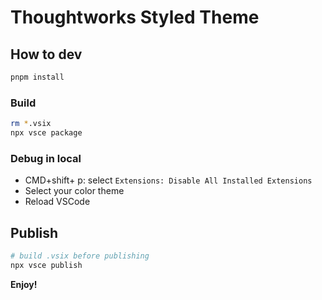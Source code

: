 # Thoughtworks Styled Theme


## How to dev

```sh
pnpm install
```

### Build

```sh
rm *.vsix
npx vsce package
```

### Debug in local

* CMD+shift+ p: select `Extensions: Disable All Installed Extensions`
* Select your color theme
* Reload VSCode


## Publish

```sh
# build .vsix before publishing
npx vsce publish
```
**Enjoy!**
